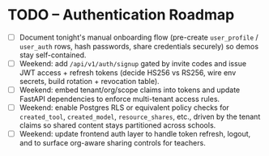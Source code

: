 # TODO – Authentication Roadmap

- [ ] Document tonight's manual onboarding flow (pre-create `user_profile` / `user_auth` rows, hash passwords, share credentials securely) so demos stay self-contained.
- [ ] Weekend: add `/api/v1/auth/signup` gated by invite codes and issue JWT access + refresh tokens (decide HS256 vs RS256, wire env secrets, build rotation + revocation table).
- [ ] Weekend: embed tenant/org/scope claims into tokens and update FastAPI dependencies to enforce multi-tenant access rules.
- [ ] Weekend: enable Postgres RLS or equivalent policy checks for `created_tool`, `created_model`, `resource_shares`, etc., driven by the tenant claims so shared content stays partitioned across schools.
- [ ] Weekend: update frontend auth layer to handle token refresh, logout, and to surface org-aware sharing controls for teachers.
